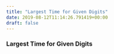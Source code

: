 ```yaml
---
title: "Largest Time for Given Digits"
date: 2019-08-12T11:14:26.791419+00:00
draft: false
---
```


### Largest Time for Given Digits
